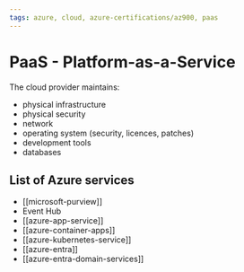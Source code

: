 ```yaml
---
tags: azure, cloud, azure-certifications/az900, paas
---
```


# PaaS - Platform-as-a-Service

The cloud provider maintains:

- physical infrastructure
- physical security
- network
- operating system (security, licences, patches)
- development tools
- databases

## List of Azure services

- [[microsoft-purview]]
- Event Hub
- [[azure-app-service]]
- [[azure-container-apps]]
- [[azure-kubernetes-service]]
- [[azure-entra]]
- [[azure-entra-domain-services]]
